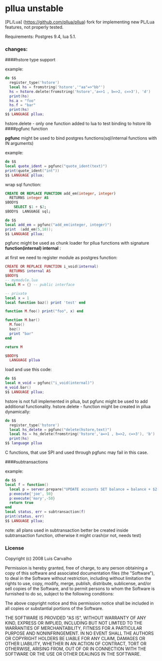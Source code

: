 pllua unstable
=====

[PL/Lua] (https://github.com/pllua/pllua) fork for implementing new PL/Lua features, not properly tested. 

Requirements: Postgres 9.4, lua 5.1. 

### changes: 

####hstore type support  

example:

```LUA
do $$
  register_type('hstore')
  local hs = fromstring('hstore','"aa"=>"bb"') 
  hs = hstore.delete(fromstring('hstore','a=>1 , b=>2, c=>3'), 'd')
  print(hs)
  hs.a = "foo"
  hs.f = "bar"
  print(hs)
$$ LANGUAGE pllua;
```

hstore.delete - only one function added to lua to test binding to hstore  lib
####pgfunc function

**pgfunc** might be used to bind postgres functions(sql/internal functions with IN arguments)

example:

```LUA
do $$
local quote_ident = pgfunc("quote_ident(text)")
print(quote_ident("int"))
$$ LANGUAGE pllua;
```

wrap sql function:
```SQL
CREATE OR REPLACE FUNCTION add_em(integer, integer)
  RETURNS integer AS
$BODY$
    SELECT $1 + $2;
$BODY$  LANGUAGE sql;
```

```LUA
do $$
local add_em = pgfunc("add_em(integer, integer)")
print  (add_em(5,10));
$$ LANGUAGE pllua;
```

pgfunc might be used as chunk loader for pllua functions with signature **function(internal) internal** :

at first we need to register module as postgres function:
```LUA
CREATE OR REPLACE FUNCTION i_void(internal)
  RETURNS internal AS
$BODY$
-- mymodule.lua
local M = {} -- public interface

-- private
local x = 1
local function baz() print 'test' end

function M.foo() print("foo", x) end

function M.bar()
  M.foo()
  baz()
  print "bar"
end

return M

$BODY$
  LANGUAGE pllua
```

load and use this code:
```LUA
do $$
local m_void = pgfunc("i_void(internal)")
m_void.bar()
$$ LANGUAGE pllua;
```

hstore is not full implemented in pllua, but pgfunc might be used to add additional functionality.
hstore.delete - function might be created in pllua dynamically:

```LUA
do $$
  register_type('hstore')
  local hs_delete = pgfunc("delete(hstore,text)")
  local hs = hs_delete(fromstring('hstore','a=>1 , b=>2, c=>3'), 'b')
  print(hs)
$$ language pllua 
```

C functions, that use SPI and used through pgfunc may fail in this case.
 
####subtransactions

example:
```LUA
do $$
local f = function() 
  local p = server.prepare("UPDATE accounts SET balance = balance + $2 WHERE account_name = $1", {"text","int4"})
  p:execute{'joe', 50}
  p:execute{'mary',-50}
  return true
end  
local status, err = subtransaction(f)
print(status, err)
$$ LANGUAGE pllua;
```

note: all plans used in subtransaction better be created inside subtransaction function, otherwise it might crash(or not, needs test)

### License

Copyright (c) 2008 Luis Carvalho

Permission is hereby granted, free of charge, to any person obtaining a copy of this software and associated documentation files (the "Software"), to deal in the Software without restriction, including without limitation the rights to use, copy, modify, merge, publish, distribute, sublicense, and/or sell copies of the Software, and to permit persons to whom the Software is furnished to do so, subject to the following conditions:

The above copyright notice and this permission notice shall be included in all copies or substantial portions of the Software.

THE SOFTWARE IS PROVIDED "AS IS", WITHOUT WARRANTY OF ANY KIND, EXPRESS OR IMPLIED, INCLUDING BUT NOT LIMITED TO THE WARRANTIES OF MERCHANTABILITY, FITNESS FOR A PARTICULAR PURPOSE AND NONINFRINGEMENT. IN NO EVENT SHALL THE AUTHORS OR COPYRIGHT HOLDERS BE LIABLE FOR ANY CLAIM, DAMAGES OR OTHER LIABILITY, WHETHER IN AN ACTION OF CONTRACT, TORT OR OTHERWISE, ARISING FROM, OUT OF OR IN CONNECTION WITH THE SOFTWARE OR THE USE OR OTHER DEALINGS IN THE SOFTWARE.
